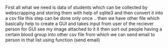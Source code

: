 First all what we need is data of students which can be collected by webscrapping and storing them with help of sqlite3 and then convert it into a csv file this step can be done only once ..
then we have other file which basically help to create a GUI and takes input from user of the reciever person for GUI see my image attached to it
it then sort out people having a certain blood group into other csv file from which we can send email to person in that list using function (send email)

